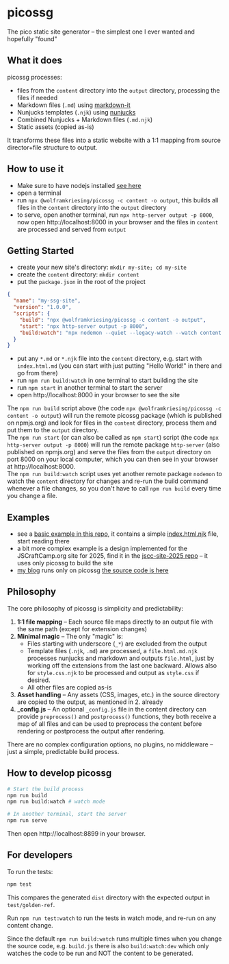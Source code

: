 # picossg

The pico static site generator – the simplest one I ever wanted and hopefully "found"

## What it does

picossg processes:
- files from the `content` directory into the `output` directory, processing the files if needed
- Markdown files (`.md`) using [markdown-it](https://markdown-it.github.io/)
- Nunjucks templates (`.njk`) using [nunjucks](https://mozilla.github.io/nunjucks/)
- Combined Nunjucks + Markdown files (`.md.njk`)
- Static assets (copied as-is)

It transforms these files into a static website with a 1:1 mapping from source director+file structure to output.

## How to use it

- Make sure to have nodejs installed [see here](https://nodejs.org/en/download/)
- open a terminal
- run `npx @wolframkriesing/picossg -c content -o output`, this builds all files in the `content` directory into the `output` directory
- to serve, open another terminal, run `npx http-server output -p 8000`, now open http://localhost:8000 in your browser
  and the files in `content` are processed and served from `output`

## Getting Started

- create your new site's directory: `mkdir my-site; cd my-site`
- create the `content` directory: `mkdir content`
- put the `package.json` in the root of the project
```json
{
  "name": "my-ssg-site",
  "version": "1.0.0",
  "scripts": {
    "build": "npx @wolframkriesing/picossg -c content -o output",
    "start": "npx http-server output -p 8000",
    "build:watch": "npx nodemon --quiet --legacy-watch --watch content --ext '*' --exec \"bash -c 'npm run build'\""
  }
}
```
- put any `*.md` or `*.njk` file into the `content` directory, e.g. start with `index.html.md`
  (you can start with just putting "Hello World!" in there and go from there)
- run `npm run build:watch` in one terminal to start building the site
- run `npm start` in another terminal to start the server
- open http://localhost:8000 in your browser to see the site

The `npm run build` script above (the code `npx @wolframkriesing/picossg -c content -o output`) will run the remote picossg
package (which is published on npmjs.org) and look for files in the `content` directory, process them and put them to the `output` directory.  
The `npm run start` (or can also be called as `npm start`) script (the code `npx http-server output -p 8000`) 
will run the remote package `http-server` (also published on npmjs.org) and serve the files from the `output` directory on port 8000
on your local computer, which you can then see in your browser at http://localhost:8000.  
The `npm run build:watch` script uses yet another remote package `nodemon` to watch the `content` directory for changes 
and re-run the build command whenever a file changes, so you don't have to call `npm run build` every time you change a file.

## Examples

- see a [basic example in this repo](examples/1-basic), it contains a simple [index.html.njk](examples/1-basic/content/index.html.njk) file, start reading there
- a bit more complex example is a design implemented for the JSCraftCamp.org site for 2025,
  find it in the [jscc-site-2025 repo](https://codeberg.org/wolframkriesing/jscc-site-2025) – it uses only picossg to build the site
- [my blog](https://picostitch.com) runs only on picossg [the source code is here](https://codeberg.org/wolframkriesing/picostitch-com)

## Philosophy

The core philosophy of picossg is simplicity and predictability:

1. **1:1 file mapping** – Each source file maps directly to an output file with the same path (except for extension changes)
2. **Minimal magic** – The only "magic" is:
   - Files starting with underscore (`_*`) are excluded from the output
   - Template files (`.njk`, `.md`) are processed, a `file.html.md.njk` processes nunjucks and markdown and outputs `file.html`, 
     just by working off the extensions from the last one backward. Allows also for `style.css.njk` to be processed and output as `style.css` if desired.
   - All other files are copied as-is
3. **Asset handling** – Any assets (CSS, images, etc.) in the source directory are copied to the output, as mentioned in 2. already
4. **_config.js** – An optional `_config.js` file in the content directory can provide `preprocess()` and `postprocess()` functions, they both receive a map of all files
   and can be used to preprocess the content before rendering or postprocess the output after rendering.

There are no complex configuration options, no plugins, no middleware – just a simple, predictable build process.

## How to develop picossg

```bash
# Start the build process
npm run build
npm run build:watch # watch mode

# In another terminal, start the server
npm run serve
```

Then open http://localhost:8899 in your browser.

## For developers

To run the tests:

```bash
npm test
```

This compares the generated `dist` directory with the expected output in `test/golden-ref`.

Run `npm run test:watch` to run the tests in watch mode, and re-run on any content change.

Since the default `npm run build:watch` runs multiple times when you change the source code, e.g. `build.js`
there is also `build:watch:dev` which only watches the code to be run and NOT the content to be generated.
